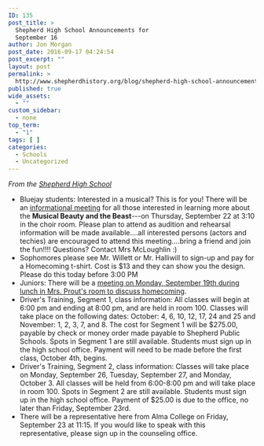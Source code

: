 ```yaml
---
ID: 135
post_title: >
  Shepherd High School Announcements for
  September 16
author: Jon Morgan
post_date: 2016-09-17 04:24:54
post_excerpt: ""
layout: post
permalink: >
  http://www.shepherdhistory.org/blog/shepherd-high-school-announcements-for-september-16/
published: true
wide_assets:
  - ""
custom_sidebar:
  - none
top_term:
  - "1"
tags: [ ]
categories:
  - Schools
  - Uncategorized
---
```

<em>From the <a href="https://www.facebook.com/shepherdmihs/?fref=nf">Shepherd High School</a></em>
<ul>
 	<li>Bluejay students: Interested in a musical? This is for you! There will be an <a href="http://www.shepherdhistory.org/event/musical-beauty-and-the-beast-informational-meeting/">informational meeting</a> for all those interested in learning more about the <strong>Musical Beauty and the Beast</strong>---on Thursday, September 22 at 3:10 in the choir room. Please plan to attend as audition and rehearsal information will be made available....all interested persons (actors and techies) are encouraged to attend this meeting....bring a friend and join the f<span class="text_exposed_show">un!!!! Questions? Contact Mrs McLoughlin <span class="_47e3"><i class="img sp_fM-mz8spZ1b sx_5371b4"></i><span class="_7oe">:)</span></span></span></li>
 	<li class="text_exposed_show">Sophomores please see Mr. Willett or Mr. Halliwill to sign-up and pay for a Homecoming t-shirt. Cost is $13 and they can show you the design. Please do this today before 3:00 PM</li>
 	<li class="text_exposed_show">Juniors: There will be a <a href="http://www.shepherdhistory.org/event/homecoming-meeting-for-shs-juniors/">meeting on Monday, September 19th during lunch in Mrs. Prout's room to discuss homecoming</a>.</li>
 	<li>Driver's Training, Segment 1, class information: All classes will begin at 6:00 pm and ending at 8:00 pm, and are held in room 100. Classes will take place on the following dates: October: 4, 6, 10, 12, 17, 24 and 25 and November: 1, 2, 3, 7, and 8. The cost for Segment 1 will be $275.00, payable by check or money order made payable to Shepherd Public Schools. Spots in Segment 1 are still available. Students must sign up in the high school office. Payment will need to be made before the first class, October 4th, begins.</li>
 	<li class="text_exposed_show">Driver's Training, Segment 2, class information: Classes will take place on Monday, September 26, Tuesday, September 27, and Monday, October 3. All classes will be held from 6:00-8:00 pm and will take place in room 100. Spots in Segment 2 are still available. Students must sign up in the high school office.
Payment of $25.00 is due to the office, no later than Friday, September 23rd.</li>
 	<li class="text_exposed_show">There will be a representative here from Alma College on Friday, September 23 at 11:15. If you would like to speak with this representative, please sign up in the counseling office.</li>
</ul>